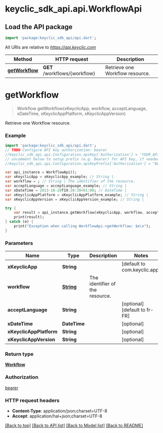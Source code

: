 # keyclic_sdk_api.api.WorkflowApi

## Load the API package
```dart
import 'package:keyclic_sdk_api/api.dart';
```

All URIs are relative to *https://api.keyclic.com*

Method | HTTP request | Description
------------- | ------------- | -------------
[**getWorkflow**](WorkflowApi.md#getWorkflow) | **GET** /workflows/{workflow} | Retrieve one Workflow resource.


# **getWorkflow**
> Workflow getWorkflow(xKeyclicApp, workflow, acceptLanguage, xDateTime, xKeyclicAppPlatform, xKeyclicAppVersion)

Retrieve one Workflow resource.

### Example 
```dart
import 'package:keyclic_sdk_api/api.dart';
// TODO Configure API key authorization: bearer
//keyclic_sdk_api.api.Configuration.apiKey{'Authorization'} = 'YOUR_API_KEY';
// uncomment below to setup prefix (e.g. Bearer) for API key, if needed
//keyclic_sdk_api.api.Configuration.apiKeyPrefix{'Authorization'} = "Bearer";

var api_instance = WorkflowApi();
var xKeyclicApp = xKeyclicApp_example; // String | 
var workflow = ; // String | The identifier of the resource.
var acceptLanguage = acceptLanguage_example; // String | 
var xDateTime = 2013-10-20T19:20:30+01:00; // DateTime | 
var xKeyclicAppPlatform = xKeyclicAppPlatform_example; // String | 
var xKeyclicAppVersion = xKeyclicAppVersion_example; // String | 

try { 
    var result = api_instance.getWorkflow(xKeyclicApp, workflow, acceptLanguage, xDateTime, xKeyclicAppPlatform, xKeyclicAppVersion);
    print(result);
} catch (e) {
    print("Exception when calling WorkflowApi->getWorkflow: $e\n");
}
```

### Parameters

Name | Type | Description  | Notes
------------- | ------------- | ------------- | -------------
 **xKeyclicApp** | **String**|  | [default to com.keyclic.app]
 **workflow** | [**String**](.md)| The identifier of the resource. | 
 **acceptLanguage** | **String**|  | [optional] [default to fr-FR]
 **xDateTime** | **DateTime**|  | [optional] 
 **xKeyclicAppPlatform** | **String**|  | [optional] 
 **xKeyclicAppVersion** | **String**|  | [optional] 

### Return type

[**Workflow**](Workflow.md)

### Authorization

[bearer](../README.md#bearer)

### HTTP request headers

 - **Content-Type**: application/json;charset=UTF-8
 - **Accept**: application/hal+json;charset=UTF-8

[[Back to top]](#) [[Back to API list]](../README.md#documentation-for-api-endpoints) [[Back to Model list]](../README.md#documentation-for-models) [[Back to README]](../README.md)

